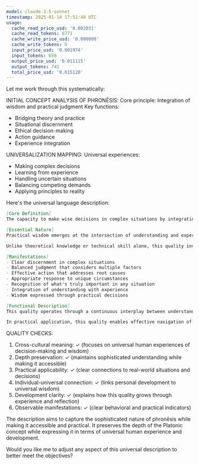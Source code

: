 ```yaml
---
model: claude-3.5-sonnet
timestamp: 2025-01-14 17:51:40 UTC
usage:
  cache_read_price_usd: '0.002031'
  cache_read_tokens: 6771
  cache_write_price_usd: '0.000000'
  cache_write_tokens: 0
  input_price_usd: '0.001974'
  input_tokens: 658
  output_price_usd: '0.011115'
  output_tokens: 741
  total_price_usd: '0.015120'
---
```


Let me work through this systematically:

INITIAL CONCEPT ANALYSIS OF PHRONĒSIS:
Core principle: Integration of wisdom and practical judgment
Key functions: 
- Bridging theory and practice
- Situational discernment
- Ethical decision-making
- Action guidance
- Experience integration

UNIVERSALIZATION MAPPING:
Universal experiences:
- Making complex decisions
- Learning from experience
- Handling uncertain situations
- Balancing competing demands
- Applying principles to reality

Here's the universal language description:

```markdown
[Core Definition]
The capacity to make wise decisions in complex situations by integrating understanding, experience, and discernment. It represents the mature ability to recognize what truly matters in any situation and take appropriate action, combining deep understanding with practical effectiveness.

[Essential Nature]
Practical wisdom emerges at the intersection of understanding and experience, manifesting as the ability to navigate reality's complexity with both insight and effectiveness. It transcends mere knowledge or skill, representing a developed capacity to perceive situations clearly, recognize what they require, and respond appropriately. This quality integrates intellectual comprehension with experiential understanding, enabling one to bridge the gap between universal principles and particular circumstances.

Unlike theoretical knowledge or technical skill alone, this quality involves a refined sensitivity to context, relationship patterns, and subtle dynamics. It develops through the integration of experience, reflection, and understanding, leading to increasingly nuanced judgment and more effective action.

[Manifestations]
- Clear discernment in complex situations
- Balanced judgment that considers multiple factors
- Effective action that addresses root causes
- Appropriate response to unique circumstances
- Recognition of what's truly important in any situation
- Integration of understanding with experience
- Wisdom expressed through practical decisions

[Functional Description]
This quality operates through a continuous interplay between understanding and experience, where each new situation is met with both accumulated wisdom and fresh attention. It develops through repeated cycles of observation, action, and reflection, gradually building a sophisticated capacity for discernment. The process integrates intellectual understanding with practical know-how, emotional intelligence with rational analysis, and principle with pragmatism.

In practical application, this quality enables effective navigation of complex personal, professional, and social situations. It manifests as the ability to make decisions that are both wise and workable, to offer guidance that is both principled and practical, and to find solutions that address both immediate needs and longer-term considerations. This capacity proves especially valuable in leadership, ethical decision-making, and situations requiring balanced judgment.
```

QUALITY CHECKS:
1. Cross-cultural meaning: ✓ (focuses on universal human experiences of decision-making and wisdom)
2. Depth preservation: ✓ (maintains sophisticated understanding while making it accessible)
3. Practical applicability: ✓ (clear connections to real-world situations and decisions)
4. Individual-universal connection: ✓ (links personal development to universal wisdom)
5. Development clarity: ✓ (explains how this quality grows through experience and reflection)
6. Observable manifestations: ✓ (clear behavioral and practical indicators)

The description aims to capture the sophisticated nature of phronēsis while making it accessible and practical. It preserves the depth of the Platonic concept while expressing it in terms of universal human experience and development.

Would you like me to adjust any aspect of this universal description to better meet the objectives?